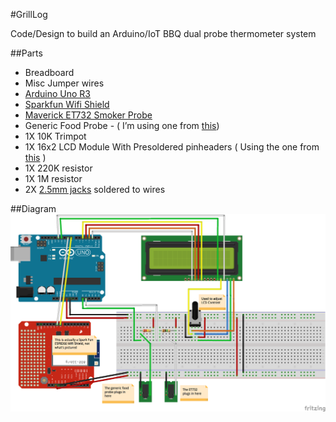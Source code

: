 #GrillLog

Code/Design to build an Arduino/IoT BBQ dual probe thermometer system

##Parts
* Breadboard 
* Misc Jumper wires
* [Arduino Uno R3](http://www.amazon.com/Arduino-Ultimate-Starter-page-Instruction/dp/B00BT0NDB8/ref=sr_1_5?ie=UTF8&qid=1444243576&sr=8-5&keywords=arduino+uno)
* [Sparkfun Wifi Shield](https://www.sparkfun.com/products/13287)
* [Maverick ET732 Smoker Probe](http://www.amazon.com/gp/product/B006XLWL7K?psc=1&redirect=true&ref_=oh_aui_detailpage_o04_s00)
* Generic Food Probe - ( I’m using one from [this](http://www.amazon.com/Oregon-Scientific-AW129-Wireless-Thermometer/dp/B0006G2WYK/ref=sr_1_6?ie=UTF8&qid=1444242131&sr=8-6&keywords=oregon+scientific+grill+thermometer))
* 1X 10K Trimpot
* 1X 16x2 LCD Module With Presoldered pinheaders ( Using the one from [this](http://www.amazon.com/gp/product/B00HI0RYJK?psc=1&redirect=true&ref_=oh_aui_detailpage_o06_s00) )
* 1X 220K resistor
* 1X 1M resistor
* 2X [2.5mm jacks](http://www.amazon.com/gp/product/B00AKWR59M?psc=1&redirect=true&ref_=oh_aui_detailpage_o06_s00) soldered to wires

##Diagram
![Diagram](https://raw.githubusercontent.com/kazmiekr/GrillLog/master/Exports/GrillLog_bb.png)
